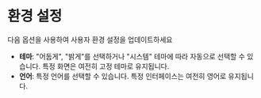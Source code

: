 # **환경 설정**

다음 옵션을 사용하여 사용자 환경 설정을 업데이트하세요
- **테마**: "어둡게", "밝게"를 선택하거나 "시스템" 테마에 따라 자동으로 선택할 수 있습니다. 특정 화면은 여전히 고정 테마로 유지됩니다.
- **언어**: 특정 언어를 선택할 수 있습니다. 특정 인터페이스는 여전히 영어로 유지됩니다.
